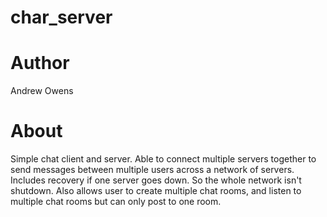 # char_server

# Author
Andrew Owens

# About
Simple chat client and server. Able to connect multiple servers together to send messages between multiple users across a network of servers. Includes recovery if one server goes down. So the whole network isn't shutdown. Also allows user to create multiple chat rooms, and listen to multiple chat rooms but can only post to one room.
